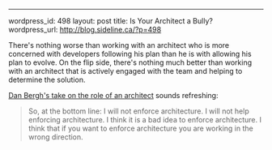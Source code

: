 --- 
wordpress_id: 498
layout: post
title: Is Your Architect a Bully?
wordpress_url: http://blog.sideline.ca/?p=498

There's nothing worse than working with an architect who is more concerned with developers following his plan than he is with allowing his plan to evolve.  On the flip side, there's nothing much better than working with an architect that is actively engaged with the team and helping to determine the solution.  

[Dan Bergh's take on the role of an architect](http://dearjunior.blogspot.com/2009/07/not-enforcing-architecture.html) sounds refreshing:

>So, at the bottom line: I will not enforce architecture. I will not help enforcing architecture. I think it is a bad idea to enforce architecture. I think that if you want to enforce architecture you are working in the wrong direction.


